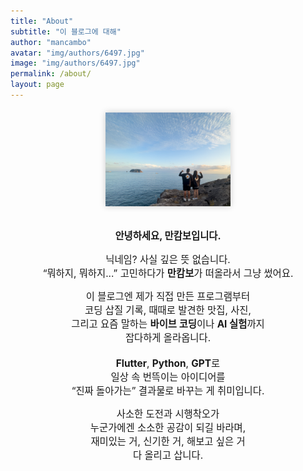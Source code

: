 ```yaml
---
title: "About"
subtitle: "이 블로그에 대해"
author: "mancambo"
avatar: "img/authors/6497.jpg"
image: "img/authors/6497.jpg"
permalink: /about/
layout: page
---
```


<div style="text-align: center; margin-top: 20px;">
  <img src="/img/authors/6497.jpg" alt="내 사진" width="200" style= "box-shadow: 0 0 10px rgba(0,0,0,0.2);">
</div>

<br>

<div style="text-align: center; font-size: 1.1em;">
  <p><strong>안녕하세요, 만캄보입니다.</strong></p>
  <p>
    닉네임? 사실 깊은 뜻 없습니다.<br>
    “뭐하지, 뭐하지...” 고민하다가 <b>만캄보</b>가 떠올라서 그냥 썼어요.
  </p>
  <p>
    이 블로그엔 제가 직접 만든 프로그램부터<br>
    코딩 삽질 기록, 때때로 발견한 맛집, 사진,<br>
    그리고 요즘 말하는 <b>바이브 코딩</b>이나 <b>AI 실험</b>까지<br>
    잡다하게 올라옵니다.<br><br>
    <b>Flutter</b>, <b>Python</b>, <b>GPT</b>로<br>
    일상 속 번뜩이는 아이디어를<br>
    “진짜 돌아가는” 결과물로 바꾸는 게 취미입니다.
  </p>
  <p>
    사소한 도전과 시행착오가<br>
    누군가에겐 소소한 공감이 되길 바라며,<br>
    재미있는 거, 신기한 거, 해보고 싶은 거<br>
    다 올리고 삽니다.
  </p>
</div>